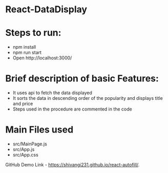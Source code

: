 # React-DataDisplay
Steps to run:
===============
- npm install
- npm run start
- Open http://localhost:3000/

Brief description of basic Features:
====================================
- It uses api to fetch the data displayed
- It sorts the data in descending order of the popularity and displays title and price
- Steps used in the procedure are commented in the code

Main Files used
==================
- src/MainPage.js
- src/App.js
- src/App.css

GitHub Demo Link - https://shivangi231.github.io/react-autofill/.
